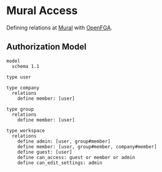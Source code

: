 # Mural Access

Defining relations at [Mural](https://mural.co) with
[OpenFGA](https://openfga.dev).

## Authorization Model

```
model
  schema 1.1

type user

type company
  relations
    define member: [user]

type group
  relations
    define member: [user]

type workspace
  relations
    define admin: [user, group#member]
    define member: [user, group#member, company#member]
    define guest: [user]
    define can_access: guest or member or admin
    define can_edit_settings: admin
```
